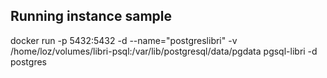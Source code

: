 ## Running instance sample
docker run -p 5432:5432 -d  --name="postgreslibri" -v /home/loz/volumes/libri-psql:/var/lib/postgresql/data/pgdata pgsql-libri -d postgres
